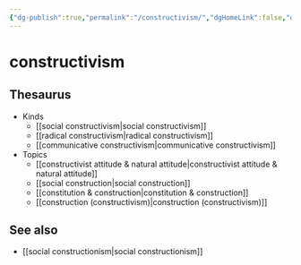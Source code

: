 ```yaml
---
{"dg-publish":true,"permalink":"/constructivism/","dgHomeLink":false,"dgPassFrontmatter":false}
---
```


# constructivism

## Thesaurus
- Kinds
	- [[social constructivism|social constructivism]]
	- [[radical constructivism|radical constructivism]]
	- [[communicative constructivism|communicative constructivism]]
- Topics
	- [[constructivist attitude & natural attitude|constructivist attitude & natural attitude]]
	- [[social construction|social construction]]
	- [[constitution & construction|constitution & construction]]
	- [[construction (constructivism)|construction (constructivism)]]



## See also
- [[social constructionism|social constructionism]]